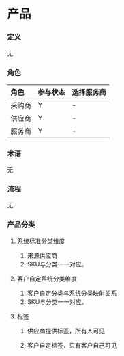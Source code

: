 # 产品

### 定义

无

### 角色

| 角色 | 参与状态 | 选择服务商 |
| :--- | :--- | :--- |
| 采购商 | Y | - |
| 供应商 | Y | - |
| 服务商 | Y | - |

### 术语

无

### 流程

无

### 产品分类

1. 系统标准分类维度
   1. 来源供应商
   2. SKU与分类一一对应。
2. 客户自定系统分类维度
   1. 客户自定分类与系统分类映射关系
   2. SKU与分类一一对应。
3. 标签 

   1. 供应商提供标签，所有人可见

   2. 客户自定标签，只有客户自己可见



